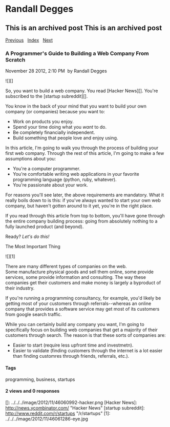 # Randall Degges

## This is an archived post This is an archived post

[Previous][]   [Index][]   [Next][]

### A Programmer's Guide to Building a Web Company From Scratch

November 28 2012, 2:10 PM  by Randall Degges

![][]

So, you want to build a web company. You read [Hacker News][]. You're subscribed
to the [startup subreddit][].

You know in the back of your mind that you want to build your own company (or
companies) because you want to:

-   Work on products you enjoy.
-   Spend your time doing what you *want* to do.
-   Be completely financially independent.
-   Build something that people love and enjoy using.

In this article, I'm going to walk you through the process of building your
first web company. Through the rest of this article, I'm going to make a few
assumptions about you:

-   You're a computer programmer.
-   You're comfortable writing web applications in your favorite programming
    language (python, ruby, whatever).
-   You're passionate about your work.

For reasons you'll see later, the above requirements are mandatory. What it
really boils down to is this: if you've always wanted to start your own web
company, but haven't gotten around to it yet, you're in the right place.

If you read through this article from top to bottom, you'll have gone through
the entire company building process: going from absolutely nothing to a fully
launched product (and beyond).

Ready? *Let's do this!*

The Most Important Thing

![][1]

There are many different types of companies on the web. Some manufacture
physical goods and sell them online, some provide services, some provide
information and consulting. The way these companies get their customers and make
money is largely a byproduct of their industry.

If you're running a programming consultancy, for example, you'd likely be
getting most of your customers through referrals--whereas an online company that
provides a software service may get most of its customers from google search
traffic.

While you can certainly build any company you want, I'm going to specifically
focus on building web companies that get a majority of their customers through
search. The reason is that these sorts of companies are:

-   Easier to start (require less upfront time and investmetn).
-   Easier to validate (finding customers through the internet is a lot easier
    than finding customres through friends, referrals, etc.).

#### Tags

programming, business, startups

#### 2 views and 0 responses

  [Previous]: ../../../posts/2012/12/being-awesome.html
  [Index]: ../../../index.html
  [Next]: ../../../posts/2012/11/why-you-might-enjoy-using-dnsimple.html
  []: ../../../image/2012/11/46060992-hacker.png
  [Hacker News]: http://news.ycombinator.com/ "Hacker News"
  [startup subreddit]: http://www.reddit.com/r/startups "/r/startups"
  [1]: ../../../image/2012/11/46061286-eye.jpg
